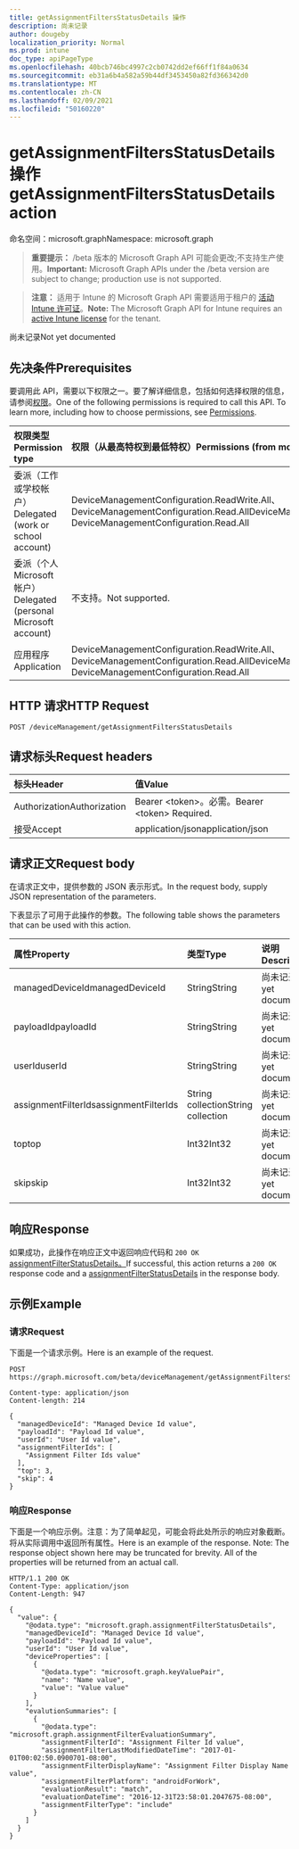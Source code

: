 ```yaml
---
title: getAssignmentFiltersStatusDetails 操作
description: 尚未记录
author: dougeby
localization_priority: Normal
ms.prod: intune
doc_type: apiPageType
ms.openlocfilehash: 40bcb746bc4997c2cb0742dd2ef66ff1f84a0634
ms.sourcegitcommit: eb31a6b4a582a59b44df3453450a82fd366342d0
ms.translationtype: MT
ms.contentlocale: zh-CN
ms.lasthandoff: 02/09/2021
ms.locfileid: "50160220"
---
```

# <a name="getassignmentfiltersstatusdetails-action"></a><span data-ttu-id="5fd6c-103">getAssignmentFiltersStatusDetails 操作</span><span class="sxs-lookup"><span data-stu-id="5fd6c-103">getAssignmentFiltersStatusDetails action</span></span>

<span data-ttu-id="5fd6c-104">命名空间：microsoft.graph</span><span class="sxs-lookup"><span data-stu-id="5fd6c-104">Namespace: microsoft.graph</span></span>

> <span data-ttu-id="5fd6c-105">**重要提示：** /beta 版本的 Microsoft Graph API 可能会更改;不支持生产使用。</span><span class="sxs-lookup"><span data-stu-id="5fd6c-105">**Important:** Microsoft Graph APIs under the /beta version are subject to change; production use is not supported.</span></span>

> <span data-ttu-id="5fd6c-106">**注意：** 适用于 Intune 的 Microsoft Graph API 需要适用于租户的 [活动 Intune 许可证](https://go.microsoft.com/fwlink/?linkid=839381)。</span><span class="sxs-lookup"><span data-stu-id="5fd6c-106">**Note:** The Microsoft Graph API for Intune requires an [active Intune license](https://go.microsoft.com/fwlink/?linkid=839381) for the tenant.</span></span>

<span data-ttu-id="5fd6c-107">尚未记录</span><span class="sxs-lookup"><span data-stu-id="5fd6c-107">Not yet documented</span></span>

## <a name="prerequisites"></a><span data-ttu-id="5fd6c-108">先决条件</span><span class="sxs-lookup"><span data-stu-id="5fd6c-108">Prerequisites</span></span>
<span data-ttu-id="5fd6c-p101">要调用此 API，需要以下权限之一。要了解详细信息，包括如何选择权限的信息，请参阅[权限](/graph/permissions-reference)。</span><span class="sxs-lookup"><span data-stu-id="5fd6c-p101">One of the following permissions is required to call this API. To learn more, including how to choose permissions, see [Permissions](/graph/permissions-reference).</span></span>

|<span data-ttu-id="5fd6c-111">权限类型</span><span class="sxs-lookup"><span data-stu-id="5fd6c-111">Permission type</span></span>|<span data-ttu-id="5fd6c-112">权限（从最高特权到最低特权）</span><span class="sxs-lookup"><span data-stu-id="5fd6c-112">Permissions (from most to least privileged)</span></span>|
|:---|:---|
|<span data-ttu-id="5fd6c-113">委派（工作或学校帐户）</span><span class="sxs-lookup"><span data-stu-id="5fd6c-113">Delegated (work or school account)</span></span>|<span data-ttu-id="5fd6c-114">DeviceManagementConfiguration.ReadWrite.All、DeviceManagementConfiguration.Read.All</span><span class="sxs-lookup"><span data-stu-id="5fd6c-114">DeviceManagementConfiguration.ReadWrite.All, DeviceManagementConfiguration.Read.All</span></span>|
|<span data-ttu-id="5fd6c-115">委派（个人 Microsoft 帐户）</span><span class="sxs-lookup"><span data-stu-id="5fd6c-115">Delegated (personal Microsoft account)</span></span>|<span data-ttu-id="5fd6c-116">不支持。</span><span class="sxs-lookup"><span data-stu-id="5fd6c-116">Not supported.</span></span>|
|<span data-ttu-id="5fd6c-117">应用程序</span><span class="sxs-lookup"><span data-stu-id="5fd6c-117">Application</span></span>|<span data-ttu-id="5fd6c-118">DeviceManagementConfiguration.ReadWrite.All、DeviceManagementConfiguration.Read.All</span><span class="sxs-lookup"><span data-stu-id="5fd6c-118">DeviceManagementConfiguration.ReadWrite.All, DeviceManagementConfiguration.Read.All</span></span>|

## <a name="http-request"></a><span data-ttu-id="5fd6c-119">HTTP 请求</span><span class="sxs-lookup"><span data-stu-id="5fd6c-119">HTTP Request</span></span>
<!-- {
  "blockType": "ignored"
}
-->
``` http
POST /deviceManagement/getAssignmentFiltersStatusDetails
```

## <a name="request-headers"></a><span data-ttu-id="5fd6c-120">请求标头</span><span class="sxs-lookup"><span data-stu-id="5fd6c-120">Request headers</span></span>
|<span data-ttu-id="5fd6c-121">标头</span><span class="sxs-lookup"><span data-stu-id="5fd6c-121">Header</span></span>|<span data-ttu-id="5fd6c-122">值</span><span class="sxs-lookup"><span data-stu-id="5fd6c-122">Value</span></span>|
|:---|:---|
|<span data-ttu-id="5fd6c-123">Authorization</span><span class="sxs-lookup"><span data-stu-id="5fd6c-123">Authorization</span></span>|<span data-ttu-id="5fd6c-124">Bearer &lt;token&gt;。必需。</span><span class="sxs-lookup"><span data-stu-id="5fd6c-124">Bearer &lt;token&gt; Required.</span></span>|
|<span data-ttu-id="5fd6c-125">接受</span><span class="sxs-lookup"><span data-stu-id="5fd6c-125">Accept</span></span>|<span data-ttu-id="5fd6c-126">application/json</span><span class="sxs-lookup"><span data-stu-id="5fd6c-126">application/json</span></span>|

## <a name="request-body"></a><span data-ttu-id="5fd6c-127">请求正文</span><span class="sxs-lookup"><span data-stu-id="5fd6c-127">Request body</span></span>
<span data-ttu-id="5fd6c-128">在请求正文中，提供参数的 JSON 表示形式。</span><span class="sxs-lookup"><span data-stu-id="5fd6c-128">In the request body, supply JSON representation of the parameters.</span></span>

<span data-ttu-id="5fd6c-129">下表显示了可用于此操作的参数。</span><span class="sxs-lookup"><span data-stu-id="5fd6c-129">The following table shows the parameters that can be used with this action.</span></span>

|<span data-ttu-id="5fd6c-130">属性</span><span class="sxs-lookup"><span data-stu-id="5fd6c-130">Property</span></span>|<span data-ttu-id="5fd6c-131">类型</span><span class="sxs-lookup"><span data-stu-id="5fd6c-131">Type</span></span>|<span data-ttu-id="5fd6c-132">说明</span><span class="sxs-lookup"><span data-stu-id="5fd6c-132">Description</span></span>|
|:---|:---|:---|
|<span data-ttu-id="5fd6c-133">managedDeviceId</span><span class="sxs-lookup"><span data-stu-id="5fd6c-133">managedDeviceId</span></span>|<span data-ttu-id="5fd6c-134">String</span><span class="sxs-lookup"><span data-stu-id="5fd6c-134">String</span></span>|<span data-ttu-id="5fd6c-135">尚未记录</span><span class="sxs-lookup"><span data-stu-id="5fd6c-135">Not yet documented</span></span>|
|<span data-ttu-id="5fd6c-136">payloadId</span><span class="sxs-lookup"><span data-stu-id="5fd6c-136">payloadId</span></span>|<span data-ttu-id="5fd6c-137">String</span><span class="sxs-lookup"><span data-stu-id="5fd6c-137">String</span></span>|<span data-ttu-id="5fd6c-138">尚未记录</span><span class="sxs-lookup"><span data-stu-id="5fd6c-138">Not yet documented</span></span>|
|<span data-ttu-id="5fd6c-139">userId</span><span class="sxs-lookup"><span data-stu-id="5fd6c-139">userId</span></span>|<span data-ttu-id="5fd6c-140">String</span><span class="sxs-lookup"><span data-stu-id="5fd6c-140">String</span></span>|<span data-ttu-id="5fd6c-141">尚未记录</span><span class="sxs-lookup"><span data-stu-id="5fd6c-141">Not yet documented</span></span>|
|<span data-ttu-id="5fd6c-142">assignmentFilterIds</span><span class="sxs-lookup"><span data-stu-id="5fd6c-142">assignmentFilterIds</span></span>|<span data-ttu-id="5fd6c-143">String collection</span><span class="sxs-lookup"><span data-stu-id="5fd6c-143">String collection</span></span>|<span data-ttu-id="5fd6c-144">尚未记录</span><span class="sxs-lookup"><span data-stu-id="5fd6c-144">Not yet documented</span></span>|
|<span data-ttu-id="5fd6c-145">top</span><span class="sxs-lookup"><span data-stu-id="5fd6c-145">top</span></span>|<span data-ttu-id="5fd6c-146">Int32</span><span class="sxs-lookup"><span data-stu-id="5fd6c-146">Int32</span></span>|<span data-ttu-id="5fd6c-147">尚未记录</span><span class="sxs-lookup"><span data-stu-id="5fd6c-147">Not yet documented</span></span>|
|<span data-ttu-id="5fd6c-148">skip</span><span class="sxs-lookup"><span data-stu-id="5fd6c-148">skip</span></span>|<span data-ttu-id="5fd6c-149">Int32</span><span class="sxs-lookup"><span data-stu-id="5fd6c-149">Int32</span></span>|<span data-ttu-id="5fd6c-150">尚未记录</span><span class="sxs-lookup"><span data-stu-id="5fd6c-150">Not yet documented</span></span>|



## <a name="response"></a><span data-ttu-id="5fd6c-151">响应</span><span class="sxs-lookup"><span data-stu-id="5fd6c-151">Response</span></span>
<span data-ttu-id="5fd6c-152">如果成功，此操作在响应正文中返回响应代码和 `200 OK` [assignmentFilterStatusDetails。](../resources/intune-policyset-assignmentfilterstatusdetails.md)</span><span class="sxs-lookup"><span data-stu-id="5fd6c-152">If successful, this action returns a `200 OK` response code and a [assignmentFilterStatusDetails](../resources/intune-policyset-assignmentfilterstatusdetails.md) in the response body.</span></span>

## <a name="example"></a><span data-ttu-id="5fd6c-153">示例</span><span class="sxs-lookup"><span data-stu-id="5fd6c-153">Example</span></span>

### <a name="request"></a><span data-ttu-id="5fd6c-154">请求</span><span class="sxs-lookup"><span data-stu-id="5fd6c-154">Request</span></span>
<span data-ttu-id="5fd6c-155">下面是一个请求示例。</span><span class="sxs-lookup"><span data-stu-id="5fd6c-155">Here is an example of the request.</span></span>
``` http
POST https://graph.microsoft.com/beta/deviceManagement/getAssignmentFiltersStatusDetails

Content-type: application/json
Content-length: 214

{
  "managedDeviceId": "Managed Device Id value",
  "payloadId": "Payload Id value",
  "userId": "User Id value",
  "assignmentFilterIds": [
    "Assignment Filter Ids value"
  ],
  "top": 3,
  "skip": 4
}
```

### <a name="response"></a><span data-ttu-id="5fd6c-156">响应</span><span class="sxs-lookup"><span data-stu-id="5fd6c-156">Response</span></span>
<span data-ttu-id="5fd6c-p102">下面是一个响应示例。注意：为了简单起见，可能会将此处所示的响应对象截断。将从实际调用中返回所有属性。</span><span class="sxs-lookup"><span data-stu-id="5fd6c-p102">Here is an example of the response. Note: The response object shown here may be truncated for brevity. All of the properties will be returned from an actual call.</span></span>
``` http
HTTP/1.1 200 OK
Content-Type: application/json
Content-Length: 947

{
  "value": {
    "@odata.type": "microsoft.graph.assignmentFilterStatusDetails",
    "managedDeviceId": "Managed Device Id value",
    "payloadId": "Payload Id value",
    "userId": "User Id value",
    "deviceProperties": [
      {
        "@odata.type": "microsoft.graph.keyValuePair",
        "name": "Name value",
        "value": "Value value"
      }
    ],
    "evalutionSummaries": [
      {
        "@odata.type": "microsoft.graph.assignmentFilterEvaluationSummary",
        "assignmentFilterId": "Assignment Filter Id value",
        "assignmentFilterLastModifiedDateTime": "2017-01-01T00:02:50.0900701-08:00",
        "assignmentFilterDisplayName": "Assignment Filter Display Name value",
        "assignmentFilterPlatform": "androidForWork",
        "evaluationResult": "match",
        "evaluationDateTime": "2016-12-31T23:58:01.2047675-08:00",
        "assignmentFilterType": "include"
      }
    ]
  }
}
```




